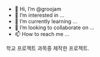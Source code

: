 - 👋 Hi, I’m @groojam
- 👀 I’m interested in ...
- 🌱 I’m currently learning ...
- 💞️ I’m looking to collaborate on ...
- 📫 How to reach me ...

학교 프로젝트 과목중 제작한 프로젝트.
